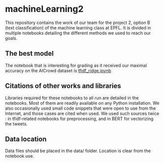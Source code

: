 # machineLearning2
This repository contains the work of our team for the project 2, option B (text classification) of the machine learning class at EPFL. It is divided in multiple notebooks detailing the different methods we used to reach our goals. 

## The best model
The notebook that is interesting for grading as it received our maximal accuracy on the AICrowd dataset is [tfidf_ridge.ipynb](tfidf_ridge.ipynb)

## Citations of other works and libraries
Libraries required for these notebooks to all run are detailed in the notebooks. Most of them are readily available on any Python installation. We also occasionally used small code snippets that were open to use from the Internet, and those cases are cited when used. We used such sources twice : in tfidf-related notebooks for preprocessing, and in BERT for vectorizing the tweets.

## Data location
Data files should be placed in the data/ folder. Location is clear from the notebook use.

